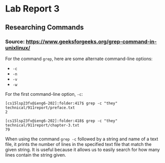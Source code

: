 # Lab Report 3

## Researching Commands
### Source: https://www.geeksforgeeks.org/grep-command-in-unixlinux/
For the command ```grep```, here are some alternate command-line options:
- ```-c```
- ```-n```
- ```-v```
- ```-w```

For the first command-line option, ```-c```:
```
[cs15lsp23fv@ieng6-202]:folder:417$ grep -c "they" technical/911report/preface.txt
2
```
```
[cs15lsp23fv@ieng6-202]:folder:418$ grep -c "they" technical/911report/chapter-3.txt
79
```
When using the command ```grep -c``` followed by a string and name of a text file, it prints the number of lines in the specified text file that match the given string. It is useful because it allows us to easily search for how many lines contain the string given.
